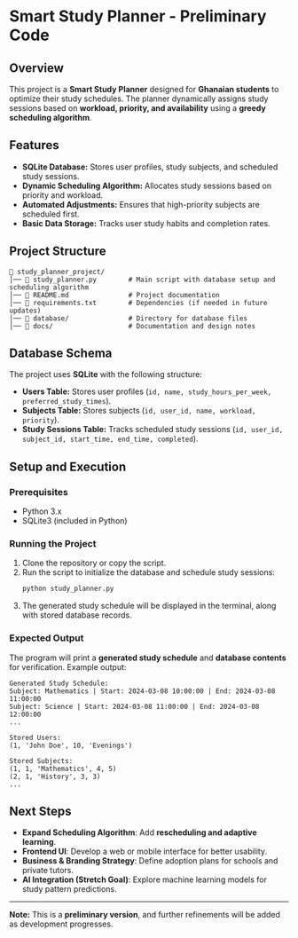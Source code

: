 # Smart Study Planner - Preliminary Code

## Overview
This project is a **Smart Study Planner** designed for **Ghanaian students** to optimize their study schedules. The planner dynamically assigns study sessions based on **workload, priority, and availability** using a **greedy scheduling algorithm**. 

## Features
- **SQLite Database:** Stores user profiles, study subjects, and scheduled study sessions.
- **Dynamic Scheduling Algorithm:** Allocates study sessions based on priority and workload.
- **Automated Adjustments:** Ensures that high-priority subjects are scheduled first.
- **Basic Data Storage:** Tracks user study habits and completion rates.

## Project Structure
```
📁 study_planner_project/
│── 📄 study_planner.py        # Main script with database setup and scheduling algorithm
│── 📄 README.md               # Project documentation
│── 📄 requirements.txt        # Dependencies (if needed in future updates)
│── 📂 database/               # Directory for database files
│── 📂 docs/                   # Documentation and design notes
```

## Database Schema
The project uses **SQLite** with the following structure:
- **Users Table:** Stores user profiles (`id, name, study_hours_per_week, preferred_study_times`).
- **Subjects Table:** Stores subjects (`id, user_id, name, workload, priority`).
- **Study Sessions Table:** Tracks scheduled study sessions (`id, user_id, subject_id, start_time, end_time, completed`).

## Setup and Execution
### Prerequisites
- Python 3.x
- SQLite3 (included in Python)

### Running the Project
1. Clone the repository or copy the script.
2. Run the script to initialize the database and schedule study sessions:
   ```sh
   python study_planner.py
   ```
3. The generated study schedule will be displayed in the terminal, along with stored database records.

### Expected Output
The program will print a **generated study schedule** and **database contents** for verification. Example output:
```
Generated Study Schedule:
Subject: Mathematics | Start: 2024-03-08 10:00:00 | End: 2024-03-08 11:00:00
Subject: Science | Start: 2024-03-08 11:00:00 | End: 2024-03-08 12:00:00
...

Stored Users:
(1, 'John Doe', 10, 'Evenings')

Stored Subjects:
(1, 1, 'Mathematics', 4, 5)
(2, 1, 'History', 3, 3)
...
```

## Next Steps
- **Expand Scheduling Algorithm**: Add **rescheduling and adaptive learning**.
- **Frontend UI**: Develop a web or mobile interface for better usability.
- **Business & Branding Strategy**: Define adoption plans for schools and private tutors.
- **AI Integration (Stretch Goal)**: Explore machine learning models for study pattern predictions.


---
**Note:** This is a **preliminary version**, and further refinements will be added as development progresses.

